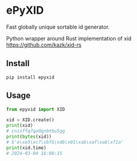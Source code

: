 # ePyXID

Fast globally unique sortable id generator.

Python wrapper around Rust implementation of xid https://github.com/kazk/xid-rs

## Install

```shell
pip install epyxid
```

## Usage

```python
from epyxid import XID

xid = XID.create()
print(xid)
# cnisffq7qo0qnbtbu5gg
print(bytes(xid))
# b'e\xe5\xc7\xbfG\xd6\x01\xab\xaf\xab\xf1a'
print(xid.time)
# 2024-03-04 16:08:15
```
